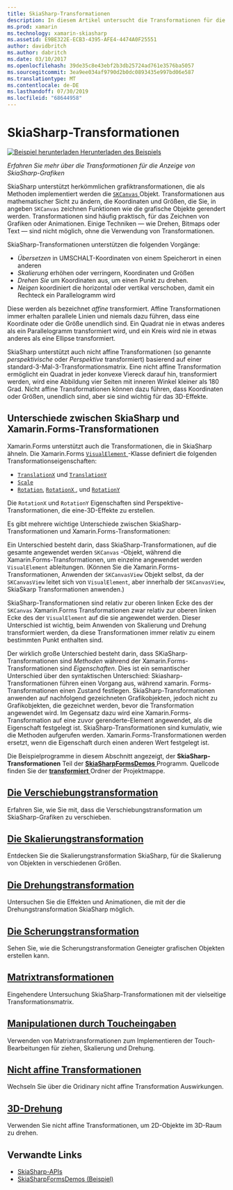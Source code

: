 ```yaml
---
title: SkiaSharp-Transformationen
description: In diesem Artikel untersucht die Transformationen für die Anzeige von Grafiken von SkiaSharp in Xamarin.Forms-Anwendungen und wird dies mit Beispielcode veranschaulicht.
ms.prod: xamarin
ms.technology: xamarin-skiasharp
ms.assetid: E9BE322E-ECB3-4395-AFE4-4474A0F25551
author: davidbritch
ms.author: dabritch
ms.date: 03/10/2017
ms.openlocfilehash: 39de35c8e43ebf2b3db25724ad761e3576ba5057
ms.sourcegitcommit: 3ea9ee034af9790d2b0dc0893435e997bd06e587
ms.translationtype: MT
ms.contentlocale: de-DE
ms.lasthandoff: 07/30/2019
ms.locfileid: "68644958"
---
```

# <a name="skiasharp-transforms"></a>SkiaSharp-Transformationen

[![Beispiel herunterladen](~/media/shared/download.png) Herunterladen des Beispiels](https://docs.microsoft.com/samples/xamarin/xamarin-forms-samples/skiasharpforms-demos)

_Erfahren Sie mehr über die Transformationen für die Anzeige von SkiaSharp-Grafiken_

SkiaSharp unterstützt herkömmlichen grafiktransformationen, die als Methoden implementiert werden die [ `SKCanvas` ](xref:SkiaSharp.SKCanvas) Objekt. Transformationen aus mathematischer Sicht zu ändern, die Koordinaten und Größen, die Sie, in angeben `SKCanvas` zeichnen Funktionen wie die grafische Objekte gerendert werden. Transformationen sind häufig praktisch, für das Zeichnen von Grafiken oder Animationen. Einige Techniken &mdash; wie Drehen, Bitmaps oder Text &mdash; sind nicht möglich, ohne die Verwendung von Transformationen.

SkiaSharp-Transformationen unterstützen die folgenden Vorgänge:

- *Übersetzen* in UMSCHALT-Koordinaten von einem Speicherort in einen anderen
- *Skalierung* erhöhen oder verringern, Koordinaten und Größen
- *Drehen Sie* um Koordinaten aus, um einen Punkt zu drehen.
- *Neigen* koordiniert die horizontal oder vertikal verschoben, damit ein Rechteck ein Parallelogramm wird

Diese werden als bezeichnet *affine* transformiert. Affine Transformationen immer erhalten parallele Linien und niemals dazu führen, dass eine Koordinate oder die Größe unendlich sind. Ein Quadrat nie in etwas anderes als ein Parallelogramm transformiert wird, und ein Kreis wird nie in etwas anderes als eine Ellipse transformiert.

SkiaSharp unterstützt auch nicht affine Transformationen (so genannte *perspektivische* oder *Perspektive* transformiert) basierend auf einer standard-3-Mal-3-Transformationsmatrix. Eine nicht affine Transformation ermöglicht ein Quadrat in jeder konvexe Viereck darauf hin, transformiert werden, wird eine Abbildung vier Seiten mit inneren Winkel kleiner als 180 Grad. Nicht affine Transformationen können dazu führen, dass Koordinaten oder Größen, unendlich sind, aber sie sind wichtig für das 3D-Effekte.

## <a name="differences-between-skiasharp-and-xamarinforms-transforms"></a>Unterschiede zwischen SkiaSharp und Xamarin.Forms-Transformationen

Xamarin.Forms unterstützt auch die Transformationen, die in SkiaSharp ähneln. Die Xamarin.Forms [ `VisualElement` ](xref:Xamarin.Forms.VisualElement) -Klasse definiert die folgenden Transformationseigenschaften:

- [`TranslationX`](xref:Xamarin.Forms.VisualElement.TranslationX) und [`TranslationY`](xref:Xamarin.Forms.VisualElement.TranslationY)
- [`Scale`](xref:Xamarin.Forms.VisualElement.Scale)
- [`Rotation`](xref:Xamarin.Forms.VisualElement.Rotation), [ `RotationX` ](xref:Xamarin.Forms.VisualElement.RotationX), und [`RotationY`](xref:Xamarin.Forms.VisualElement.RotationY)

Die `RotationX` und `RotationY` Eigenschaften sind Perspektive-Transformationen, die eine-3D-Effekte zu erstellen.

Es gibt mehrere wichtige Unterschiede zwischen SkiaSharp-Transformationen und Xamarin.Forms-Transformationen:

Ein Unterschied besteht darin, dass SkiaSharp-Transformationen, auf die gesamte angewendet werden `SKCanvas` -Objekt, während die Xamarin.Forms-Transformationen, um einzelne angewendet werden `VisualElement` ableitungen. (Können Sie die Xamarin.Forms-Transformationen, Anwenden der `SKCanvasView` Objekt selbst, da der `SKCanvasView` leitet sich von `VisualElement`, aber innerhalb der `SKCanvasView`, SkiaSkarp Transformationen anwenden.)

SkiaSharp-Transformationen sind relativ zur oberen linken Ecke des der `SKCanvas` Xamarin.Forms Transformationen zwar relativ zur oberen linken Ecke des der `VisualElement` auf die sie angewendet werden. Dieser Unterschied ist wichtig, beim Anwenden von Skalierung und Drehung transformiert werden, da diese Transformationen immer relativ zu einem bestimmten Punkt enthalten sind.

Der wirklich große Unterschied besteht darin, dass SKiaSharp-Transformationen sind *Methoden* während der Xamarin.Forms-Transformationen sind *Eigenschaften*. Dies ist ein semantischer Unterschied über den syntaktischen Unterschied: Skiasharp-Transformationen führen einen Vorgang aus, während xamarin. Forms-Transformationen einen Zustand festlegen. SkiaSharp-Transformationen anwenden auf nachfolgend gezeichneten Grafikobjekten, jedoch nicht zu Grafikobjekten, die gezeichnet werden, bevor die Transformation angewendet wird. Im Gegensatz dazu wird eine Xamarin.Forms-Transformation auf eine zuvor gerenderte-Element angewendet, als die Eigenschaft festgelegt ist. SkiaSharp-Transformationen sind kumulativ, wie die Methoden aufgerufen werden. Xamarin.Forms-Transformationen werden ersetzt, wenn die Eigenschaft durch einen anderen Wert festgelegt ist.

Die Beispielprogramme in diesem Abschnitt angezeigt, der **SkiaSharp-Transformationen** Teil der [ **SkiaSharpFormsDemos** ](https://docs.microsoft.com/samples/xamarin/xamarin-forms-samples/skiasharpforms-demos) Programm. Quellcode finden Sie der [ **transformiert** ](https://github.com/xamarin/xamarin-forms-samples/tree/master/SkiaSharpForms/Demos/Demos/SkiaSharpFormsDemos/Transforms) Ordner der Projektmappe.

## <a name="the-translate-transformtranslatemd"></a>[Die Verschiebungstransformation](translate.md)

Erfahren Sie, wie Sie mit, dass die Verschiebungstransformation um SkiaSharp-Grafiken zu verschieben.

## <a name="the-scale-transformscalemd"></a>[Die Skalierungstransformation](scale.md)

Entdecken Sie die Skalierungstransformation SkiaSharp, für die Skalierung von Objekten in verschiedenen Größen.

## <a name="the-rotate-transformrotatemd"></a>[Die Drehungstransformation](rotate.md)

Untersuchen Sie die Effekten und Animationen, die mit der die Drehungstransformation SkiaSharp möglich.

## <a name="the-skew-transformskewmd"></a>[Die Scherungstransformation](skew.md)

Sehen Sie, wie die Scherungstransformation Geneigter grafischen Objekten erstellen kann.

## <a name="matrix-transformsmatrixmd"></a>[Matrixtransformationen](matrix.md)

Eingehendere Untersuchung SkiaSharp-Transformationen mit der vielseitige Transformationsmatrix.

## <a name="touch-manipulationstouchmd"></a>[Manipulationen durch Toucheingaben](touch.md)

Verwenden von Matrixtransformationen zum Implementieren der Touch-Bearbeitungen für ziehen, Skalierung und Drehung.

## <a name="non-affine-transformsnon-affinemd"></a>[Nicht affine Transformationen](non-affine.md)

Wechseln Sie über die Oridinary nicht affine Transformation Auswirkungen.

## <a name="3d-rotation3d-rotationmd"></a>[3D-Drehung](3d-rotation.md)

Verwenden Sie nicht affine Transformationen, um 2D-Objekte im 3D-Raum zu drehen.


## <a name="related-links"></a>Verwandte Links

- [SkiaSharp-APIs](https://docs.microsoft.com/dotnet/api/skiasharp)
- [SkiaSharpFormsDemos (Beispiel)](https://docs.microsoft.com/samples/xamarin/xamarin-forms-samples/skiasharpforms-demos)
